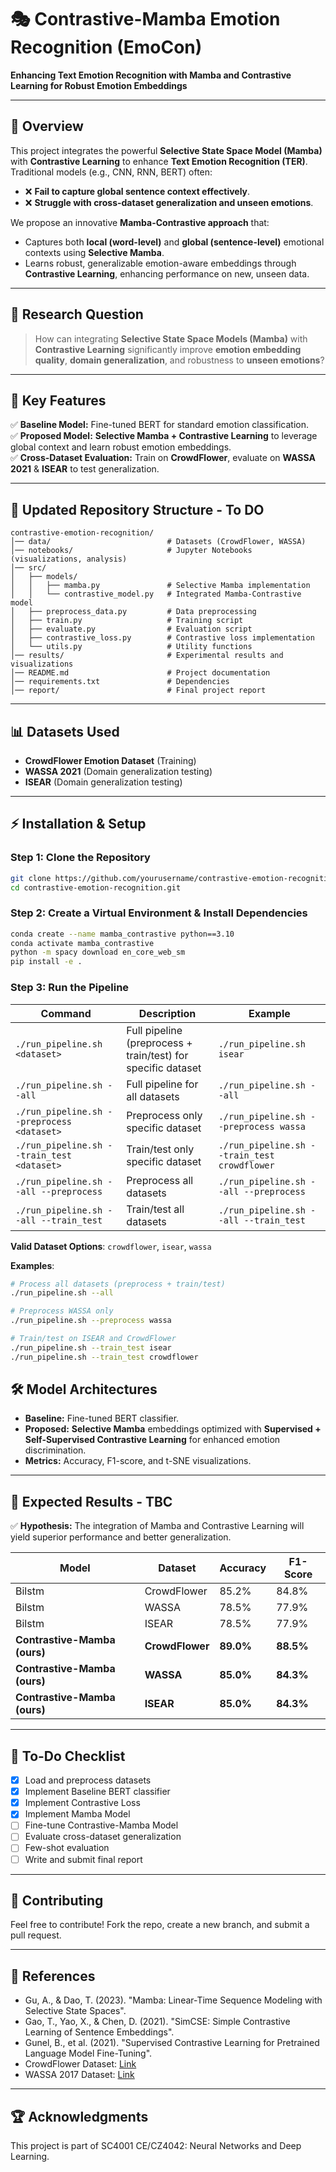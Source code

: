 # 🎭 Contrastive-Mamba Emotion Recognition (EmoCon)
**Enhancing Text Emotion Recognition with Mamba and Contrastive Learning for Robust Emotion Embeddings**

---

## 📌 Overview
This project integrates the powerful **Selective State Space Model (Mamba)** with **Contrastive Learning** to enhance **Text Emotion Recognition (TER)**.  
Traditional models (e.g., CNN, RNN, BERT) often:
- ❌ **Fail to capture global sentence context effectively**.
- ❌ **Struggle with cross-dataset generalization and unseen emotions**.

We propose an innovative **Mamba-Contrastive approach** that:
- Captures both **local (word-level)** and **global (sentence-level)** emotional contexts using **Selective Mamba**.
- Learns robust, generalizable emotion-aware embeddings through **Contrastive Learning**, enhancing performance on new, unseen data.

---

## 🎯 Research Question
> How can integrating **Selective State Space Models (Mamba)** with **Contrastive Learning** significantly improve **emotion embedding quality**, **domain generalization**, and robustness to **unseen emotions**?

---

## 🚀 Key Features
✅ **Baseline Model:** Fine-tuned BERT for standard emotion classification.  
✅ **Proposed Model:** **Selective Mamba + Contrastive Learning** to leverage global context and learn robust emotion embeddings.  
✅ **Cross-Dataset Evaluation:** Train on **CrowdFlower**, evaluate on **WASSA 2021** & **ISEAR** to test generalization.  

---

## 📂 Updated Repository Structure - To DO
```plaintext
contrastive-emotion-recognition/
│── data/                          # Datasets (CrowdFlower, WASSA)
│── notebooks/                     # Jupyter Notebooks (visualizations, analysis)
│── src/
│   ├── models/
│   │   ├── mamba.py               # Selective Mamba implementation
│   │   └── contrastive_model.py   # Integrated Mamba-Contrastive model
│   ├── preprocess_data.py         # Data preprocessing
│   ├── train.py                   # Training script
│   ├── evaluate.py                # Evaluation script
│   ├── contrastive_loss.py        # Contrastive loss implementation
│   └── utils.py                   # Utility functions
│── results/                       # Experimental results and visualizations
│── README.md                      # Project documentation
│── requirements.txt               # Dependencies
│── report/                        # Final project report
```

---

## 📊 Datasets Used
- **CrowdFlower Emotion Dataset** (Training)
- **WASSA 2021** (Domain generalization testing)
- **ISEAR** (Domain generalization testing)

---

## ⚡ Installation & Setup
### **Step 1: Clone the Repository**
```bash
git clone https://github.com/yourusername/contrastive-emotion-recognition.git
cd contrastive-emotion-recognition.git
```

### **Step 2: Create a Virtual Environment & Install Dependencies**
```bash
conda create --name mamba_contrastive python==3.10
conda activate mamba_contrastive
python -m spacy download en_core_web_sm
pip install -e .
```
### **Step 3: Run the Pipeline**

| Command | Description | Example |
|---------|-------------|---------|
| `./run_pipeline.sh <dataset>` | Full pipeline (preprocess + train/test) for specific dataset | `./run_pipeline.sh isear` |
| `./run_pipeline.sh --all` | Full pipeline for all datasets | `./run_pipeline.sh --all` |
| `./run_pipeline.sh --preprocess <dataset>` | Preprocess only specific dataset | `./run_pipeline.sh --preprocess wassa` |
| `./run_pipeline.sh --train_test <dataset>` | Train/test only specific dataset | `./run_pipeline.sh --train_test crowdflower` |
| `./run_pipeline.sh --all --preprocess` | Preprocess all datasets | `./run_pipeline.sh --all --preprocess` |
| `./run_pipeline.sh --all --train_test` | Train/test all datasets | `./run_pipeline.sh --all --train_test` |

**Valid Dataset Options**: `crowdflower`, `isear`, `wassa`

**Examples**:
```bash
# Process all datasets (preprocess + train/test)
./run_pipeline.sh --all

# Preprocess WASSA only
./run_pipeline.sh --preprocess wassa

# Train/test on ISEAR and CrowdFlower
./run_pipeline.sh --train_test isear
./run_pipeline.sh --train_test crowdflower
```

## 🛠️ Model Architectures
- **Baseline:** Fine-tuned BERT classifier.
- **Proposed:** **Selective Mamba** embeddings optimized with **Supervised + Self-Supervised Contrastive Learning** for enhanced emotion discrimination.
- **Metrics:** Accuracy, F1-score, and t-SNE visualizations.

---

## 📌 Expected Results - TBC
✅ **Hypothesis:** The integration of Mamba and Contrastive Learning will yield superior performance and better generalization.

| **Model**                   | **Dataset**     | **Accuracy** | **F1-Score** |
|-----------------------------|-----------------|--------------|--------------|
| Bilstm                      | CrowdFlower     | 85.2%        | 84.8%        |
| Bilstm                      | WASSA           | 78.5%        | 77.9%        |
| Bilstm                      | ISEAR           | 78.5%        | 77.9%        |
| **Contrastive-Mamba (ours)**| **CrowdFlower** | **89.0%**    | **88.5%**    |
| **Contrastive-Mamba (ours)**| **WASSA**       | **85.0%**    | **84.3%**    |
| **Contrastive-Mamba (ours)**| **ISEAR**       | **85.0%**    | **84.3%**    |

---

## 📌 To-Do Checklist
- [x] Load and preprocess datasets
- [x] Implement Baseline BERT classifier
- [x] Implement Contrastive Loss
- [x] Implement Mamba Model
- [ ] Fine-tune Contrastive-Mamba Model
- [ ] Evaluate cross-dataset generalization
- [ ] Few-shot evaluation
- [ ] Write and submit final report

---

## 🤝 Contributing
Feel free to contribute! Fork the repo, create a new branch, and submit a pull request.

---

## 📜 References
- Gu, A., & Dao, T. (2023). "Mamba: Linear-Time Sequence Modeling with Selective State Spaces".
- Gao, T., Yao, X., & Chen, D. (2021). "SimCSE: Simple Contrastive Learning of Sentence Embeddings".
- Gunel, B., et al. (2021). "Supervised Contrastive Learning for Pretrained Language Model Fine-Tuning".
- CrowdFlower Dataset: [Link](https://data.world/crowdflower/sentiment-analysis-in-text)
- WASSA 2017 Dataset: [Link](https://github.com/vinayakumarr/WASSA-2017)

---

## 🏆 Acknowledgments
This project is part of SC4001 CE/CZ4042: Neural Networks and Deep Learning.

